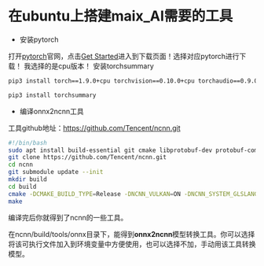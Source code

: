 # 在ubuntu上搭建maix_AI需要的工具

-  安装pytorch

打开[pytorch](https://pytorch.org/)官网，点击[Get Started](https://pytorch.org/get-started/locally/)进入到下载页面！选择对应pytorch进行下载！
我选择的是cpu版本！
安装torchsummary
  ~~~ bash
  pip3 install torch==1.9.0+cpu torchvision==0.10.0+cpu torchaudio==0.9.0 -f https://download.pytorch.org/whl/torch_stable.html
  
  pip3 install torchsummary
  ~~~
 

- 编译onnx2ncnn工具

 工具github地址：https://github.com/Tencent/ncnn.git

~~~ bash
#!/bin/bash
sudo apt install build-essential git cmake libprotobuf-dev protobuf-compiler libvulkan-dev vulkan-utils libopencv-dev
git clone https://github.com/Tencent/ncnn.git
cd ncnn
git submodule update --init
mkdir build
cd build
cmake -DCMAKE_BUILD_TYPE=Release -DNCNN_VULKAN=ON -DNCNN_SYSTEM_GLSLANG=OFF -DNCNN_BUILD_EXAMPLES=ON ..
make
~~~

编译完后你就得到了ncnn的一些工具。

在ncnn/build/tools/onnx目录下，能得到**onnx2ncnn**模型转换工具。你可以选择将该可执行文件加入到环境变量中方便使用，也可以选择不加，手动用该工具转换模型。

  

